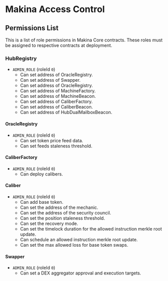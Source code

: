 # Makina Access Control

## Permissions List
This is a list of role permissions in Makina Core contracts. These roles must be assigned to respective contracts at deployment.

### HubRegistry
- `ADMIN_ROLE` (roleId `0`)
    - Can set address of OracleRegistry.
    - Can set address of Swapper.
    - Can set address of OracleRegistry.
    - Can set address of MachineFactory.
    - Can set address of MachineBeacon.
    - Can set address of CaliberFactory.
    - Can set address of CaliberBeacon.
    - Can set address of HubDualMailboxBeacon.

#### OracleRegistry
- `ADMIN_ROLE` (roleId `0`)
    - Can set token price feed data.
    - Can set feeds staleness threshold.

#### CaliberFactory
- `ADMIN_ROLE` (roleId `0`)
    - Can deploy calibers.

#### Caliber
- `ADMIN_ROLE` (roleId `0`)
    - Can add base token.
    - Can set the address of the mechanic.
    - Can set the address of the security council.
    - Can set the position staleness threshold.
    - Can set the recovery mode.
    - Can set the timelock duration for the allowed instruction merkle root update.
    - Can schedule an allowed instruction merkle root update.
    - Can set the max allowed loss for base token swaps.

#### Swapper
- `ADMIN_ROLE` (roleId `0`)
    - Can set a DEX aggregator approval and execution targets.